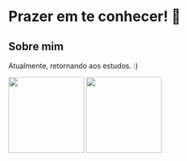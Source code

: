 
# Prazer em te conhecer! 🌠
## Sobre mim
Atualmente, retornando aos estudos. :)

<img
height="150"
src="https://github-readme-stats.vercel.app/api?username=mariaeduarda-deoliveira&show_icons=true&theme=omni"/>
<img
height="150"
src="https://github-readme-stats.vercel.app/api/top-langs/?username=mariaeduarda-deoliveira&layout=compact&theme=omni"/>
